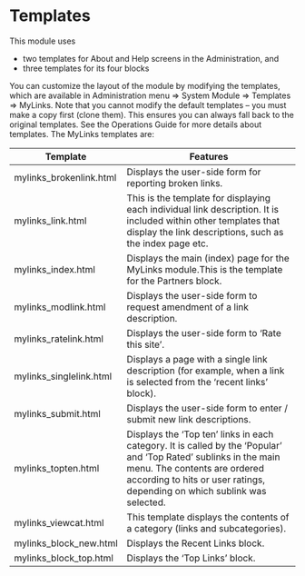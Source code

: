 # Templates

This module uses

* two templates for About and Help screens in the Administration, and 
* three templates for its four blocks  

You can customize the layout of the module by modifying the templates, which are available in Administration menu =&gt; System Module =&gt; Templates =&gt; MyLinks. Note that you cannot modify the default templates – you must make a copy first \(clone them\). This ensures you can always fall back to the original templates. See the Operations Guide for more details about templates. The MyLinks templates are:

| Template | Features |
| --- | --- |
| mylinks\_brokenlink.html | Displays the user-side form for reporting broken links. |
| mylinks\_link.html | This is the template for displaying each individual link description. It is included within other templates that display the link descriptions, such as the index page etc. |
| mylinks\_index.html | Displays the main \(index\) page for the MyLinks module.This is the template for the Partners block. |
| mylinks\_modlink.html | Displays the user-side form to request amendment of a link description. |
| mylinks\_ratelink.html | Displays the user-side form to ‘Rate this site’. |
| mylinks\_singlelink.html | Displays a page with a single link description \(for example, when a link is selected from the ‘recent links’ block\). |
| mylinks\_submit.html | Displays the user-side form to enter / submit new link descriptions. |
| mylinks\_topten.html | Displays the ‘Top ten’ links in each category. It is called by the ‘Popular’ and ‘Top Rated’ sublinks in the main menu. The contents are ordered according to hits or user ratings, depending on which sublink was selected. |
| mylinks\_viewcat.html | This template displays the contents of a category \(links and subcategories\). |
| mylinks\_block\_new.html | Displays the Recent Links block. |
| mylinks\_block\_top.html | Displays the ‘Top Links’ block. |

